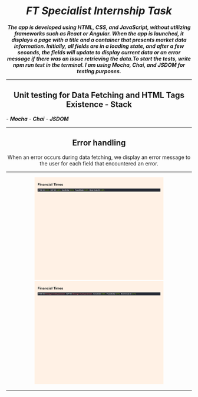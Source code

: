 <h1 align="center"><i> FT Specialist Internship Task</i></h1>

**_<p align="center">The app is developed using HTML, CSS, and JavaScript, without utilizing frameworks such as React or Angular. When the app is launched, it displays a page with a title and a container that presents market data information. Initially, all fields are in a loading state, and after a few seconds, the fields will update to display current data or an error message if there was an issue retrieving the data.To start the tests, write npm run test in the terminal. I am using Mocha, Chai, and JSDOM for testing purposes.</p>_**

<hr/>
<h2 align="center">Unit testing for Data Fetching and HTML Tags Existence - Stack </h2>
- <i><b>Mocha</b></i>
- <i><b>Chai</b></i>
- <i><b>JSDOM</b></i>
<hr/>
<h2 align="center">Error handling</h2>
<p align="center">When an error occurs during data fetching, we display an error message to the user for each field that encountered an error.</p>
<hr/>
<p align="center">
  <img src="./image.png" width="350" title="hover text">
  <img src="./error-image.png" width="350" title="hover text">
  
</p>
<hr/>
